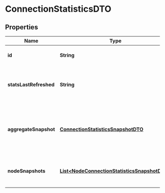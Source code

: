 
# ConnectionStatisticsDTO

## Properties
Name | Type | Description | Notes
------------ | ------------- | ------------- | -------------
**id** | **String** | The ID of the connection |  [optional]
**statsLastRefreshed** | **String** | The timestamp of when the stats were last refreshed |  [optional]
**aggregateSnapshot** | [**ConnectionStatisticsSnapshotDTO**](ConnectionStatisticsSnapshotDTO.md) | The status snapshot that represents the aggregate stats of the cluster |  [optional]
**nodeSnapshots** | [**List&lt;NodeConnectionStatisticsSnapshotDTO&gt;**](NodeConnectionStatisticsSnapshotDTO.md) | A list of status snapshots for each node |  [optional]



